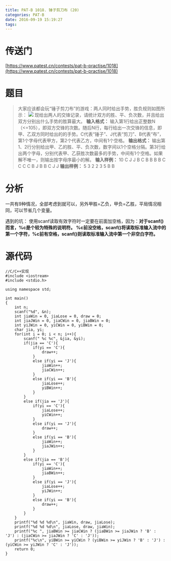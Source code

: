 ```yaml
---
title: PAT-B 1018. 锤子剪刀布 (20)
categories: PAT-B
date: 2016-09-19 15:19:27
tags:
---
```

# 传送门
[https://www.patest.cn/contests/pat-b-practise/1018](https://www.patest.cn/contests/pat-b-practise/1018)
<!--more-->
# 题目
> 大家应该都会玩“锤子剪刀布”的游戏：两人同时给出手势，胜负规则如图所示：
![](http://upload-images.jianshu.io/upload_images/2319568-c31bbb8ee4bb6422.jpg?imageMogr2/auto-orient/strip%7CimageView2/2/w/1240)
现给出两人的交锋记录，请统计双方的胜、平、负次数，并且给出双方分别出什么手势的胜算最大。
**输入格式：**
输入第1行给出正整数N（<=105），即双方交锋的次数。随后N行，每行给出一次交锋的信息，即甲、乙双方同时给出的的手势。C代表“锤子”、J代表“剪刀”、B代表“布”，第1个字母代表甲方，第2个代表乙方，中间有1个空格。
**输出格式：**
输出第1、2行分别给出甲、乙的胜、平、负次数，数字间以1个空格分隔。第3行给出两个字母，分别代表甲、乙获胜次数最多的手势，中间有1个空格。如果解不唯一，则输出按字母序最小的解。
**输入样例：**
10
C J
J B
C B
B B
B C
C C
C B
J B
B C
J J
**输出样例：**
5 3 2
2 3 5
B B

# 分析
一共有9种情况，全部考虑到就可以，另外甲胜=乙负，甲负=乙胜，平局情况相同，可以节省几个变量。

遇到的坑：
使用scanf读取有效字符时一定要在前面加空格，因为：**对于scanf()而言，%c是个较为特殊的说明符。 %c前没空格，scanf()将读取标准输入流中的第一个字符，%c前有空格，scanf()则读取标准输入流中第一个非空白字符。**

# 源代码

	//C/C++实现
	#include <iostream>
	#include <stdio.h>

	using namespace std;

	int main()
	{
		int n;
		scanf("%d", &n);
		int jiaWin = 0, jiaLose = 0, draw = 0;
		int jiaJWin = 0, jiaCWin = 0, jiaBWin = 0;
		int yiJWin = 0, yiCWin = 0, yiBWin = 0;
		char jia, yi;
		for(int i = 0; i < n; i++){
			scanf(" %c %c", &jia, &yi);
			if(jia == 'C'){
				if(yi == 'C'){
					draw++;
				}
				else if(yi == 'J'){
					jiaWin++;
					jiaCWin++;
				}
				else if(yi == 'B'){
					jiaLose++;
					yiBWin++;
				}
			}
			else if(jia == 'J'){
				if(yi == 'C'){
					jiaLose++;
					yiCWin++;
				}
				else if(yi == 'J'){
					draw++;
				}
				else if(yi == 'B'){
					jiaWin++;
					jiaJWin++;
				}
			}
			else if(jia == 'B'){
				if(yi == 'C'){
					jiaWin++;
					jiaBWin++;
				}
				else if(yi == 'J'){
					jiaLose++;
					yiJWin++;
				}
				else if(yi == 'B'){
					draw++;
				}
			}
		}
		printf("%d %d %d\n", jiaWin, draw, jiaLose);
		printf("%d %d %d\n", jiaLose, draw, jiaWin);
		printf("%c ", jiaBWin >= jiaCWin ? (jiaBWin >= jiaJWin ? 'B' : 'J') : (jiaCWin >= jiaJWin ? 'C' : 'J'));
		printf("%c\n", yiBWin >= yiCWin ? (yiBWin >= yiJWin ? 'B' : 'J') : (yiCWin >= yiJWin ? 'C' : 'J'));
		return 0;
	}